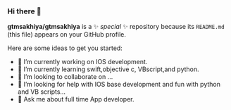 ### Hi there 👋

**gtmsakhiya/gtmsakhiya** is a ✨ _special_ ✨ repository because its `README.md` (this file) appears on your GitHub profile.

Here are some ideas to get you started:

- 🔭 I’m currently working on IOS development.
- 🌱 I’m currently learning swift,objective c, VBscript,and python.
- 👯 I’m looking to collaborate on ...
- 🤔 I’m looking for help with IOS base development and fun with python and VB scripts...
- 💬 Ask me about full time App developer.
